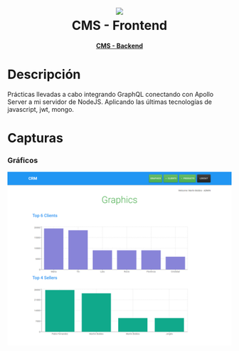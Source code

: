 <h1 align="center">
  <br>
  <img src="https://upload.wikimedia.org/wikipedia/commons/thumb/a/a7/React-icon.svg/640px-React-icon.svg.png" width="200">
  <br>
  CMS - Frontend 
  <br>
</h1>
<h4 align="center"><a target="_blank" href="https://github.com/martinbobbio/backend-cms">CMS - Backend</a></h4>


# Descripción

Prácticas llevadas a cabo integrando GraphQL conectando con Apollo Server a mi servidor de NodeJS. Aplicando las últimas tecnologías de javascript, jwt, mongo.


# Capturas

### Gráficos

![Image of pagina](public/graphics.png)


